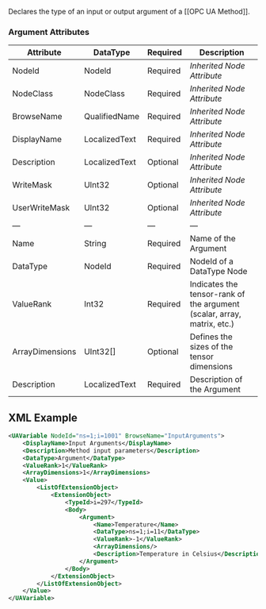 Declares the type of an input or output argument of a [[OPC UA Method]].

### Argument Attributes

| Attribute       | DataType      | Required | Description                                                             |
| --------------- | ------------- | -------- | ----------------------------------------------------------------------- |
| Nodeld          | Nodeld        | Required | *Inherited Node Attribute*                                              |
| NodeClass       | NodeClass     | Required | *Inherited Node Attribute*                                              |
| BrowseName      | QualifiedName | Required | *Inherited Node Attribute*                                              |
| DisplayName     | LocalizedText | Required | *Inherited Node Attribute*                                              |
| Description     | LocalizedText | Optional | *Inherited Node Attribute*                                              |
| WriteMask       | Ulnt32        | Optional | *Inherited Node Attribute*                                              |
| UserWriteMask   | Ulnt32        | Optional | *Inherited Node Attribute*                                              |
| &mdash;         | &mdash;       | &mdash;  | &mdash;                                                                 |
| Name            | String        | Required | Name of the Argument                                                    |
| DataType        | NodeId        | Required | NodeId of a DataType Node                                               |
| ValueRank       | Int32         | Required | Indicates the tensor-rank of the argument (scalar, array, matrix, etc.) |
| ArrayDimensions | UInt32[]      | Optional | Defines the sizes of the tensor dimensions                              |
| Description     | LocalizedText | Required | Description of the Argument                                             |

## XML Example

```xml
<UAVariable NodeId="ns=1;i=1001" BrowseName="InputArguments">
    <DisplayName>Input Arguments</DisplayName>
    <Description>Method input parameters</Description>
    <DataType>Argument</DataType>
    <ValueRank>1</ValueRank>
    <ArrayDimensions>1</ArrayDimensions>
    <Value>
        <ListOfExtensionObject>
            <ExtensionObject>
                <TypeId>i=297</TypeId>
                <Body>
                    <Argument>
                        <Name>Temperature</Name>
                        <DataType>ns=1;i=11</DataType>
                        <ValueRank>-1</ValueRank>
                        <ArrayDimensions/>
                        <Description>Temperature in Celsius</Description>
                    </Argument>
                </Body>
            </ExtensionObject>
        </ListOfExtensionObject>
    </Value>
</UAVariable>
```